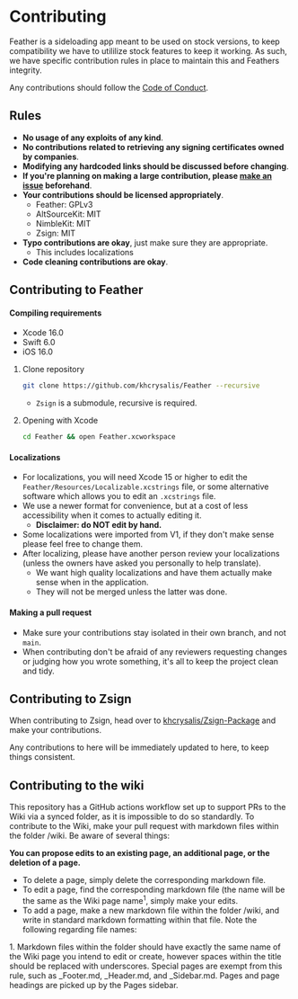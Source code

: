 # Contributing

Feather is a sideloading app meant to be used on stock versions, to keep compatibility we have to utililize stock features to keep it working. As such, we have specific contribution rules in place to maintain this and Feathers integrity.

Any contributions should follow the [Code of Conduct](./CODE_OF_CONDUCT.md).

## Rules

- **No usage of any exploits of any kind**.
- **No contributions related to retrieving any signing certificates owned by companies**.
- **Modifying any hardcoded links should be discussed before changing**.
- **If you're planning on making a large contribution, please [make an issue](https://github.com/khcrysalis/Feather) beforehand**.
- **Your contributions should be licensed appropriately**. 
  - Feather: GPLv3
  - AltSourceKit: MIT
  - NimbleKit: MIT 
  - Zsign: MIT
- **Typo contributions are okay**, just make sure they are appropriate.
  - This includes localizations
- **Code cleaning contributions are okay**.

## Contributing to Feather

#### Compiling requirements

- Xcode 16.0
- Swift 6.0
- iOS 16.0

1. Clone repository
    ```sh
    git clone https://github.com/khcrysalis/Feather --recursive
    ```
    - `Zsign` is a submodule, recursive is required.

2. Opening with Xcode
    ```sh
    cd Feather && open Feather.xcworkspace
    ```

#### Localizations
- For localizations, you will need Xcode 15 or higher to edit the `Feather/Resources/Localizable.xcstrings` file, or some alternative software which allows you to edit an `.xcstrings` file. 
- We use a newer format for convenience, but at a cost of less accessibility when it comes to actually editing it.
  - **Disclaimer: do NOT edit by hand.**
- Some localizations were imported from V1, if they don't make sense please feel free to change them.
- After localizing, please have another person review your localizations (unless the owners have asked you personally to help translate). 
  - We want high quality localizations and have them actually make sense when in the application.
  - They will not be merged unless the latter was done.

#### Making a pull request

- Make sure your contributions stay isolated in their own branch, and not `main`.
- When contributing don't be afraid of any reviewers requesting changes or judging how you wrote something, it's all to keep the project clean and tidy.

## Contributing to Zsign

When contributing to Zsign, head over to [khcrysalis/Zsign-Package](https://github.com/khcrysalis/Zsign-Package/tree/package) and make your contributions.

Any contributions to here will be immediately updated to here, to keep things consistent.

## Contributing to the wiki

This repository has a GitHub actions workflow set up to support PRs to the Wiki via a synced folder, as it is impossible to do so standardly.
To contribute to the Wiki, make your pull request with markdown files within the folder /wiki. Be aware of several things:

**You can propose edits to an existing page, an additional page, or the deletion of a page.**
  - To delete a page, simply delete the corresponding markdown file.
  - To edit a page, find the corresponding markdown file (the name will be the same as the Wiki page name<sup>1</sup>, simply make your edits.
  - To add a page, make a new markdown file within the folder /wiki, and write in standard markdown formatting within that file. Note the following regarding file names:

1\. Markdown files within the folder should have exactly the same name of the Wiki page you intend to edit or create, however spaces within the title should be replaced with underscores. Special pages are exempt from this rule, such as _Footer.md, _Header.md, and _Sidebar.md. Pages and page headings are picked up by the Pages sidebar.
